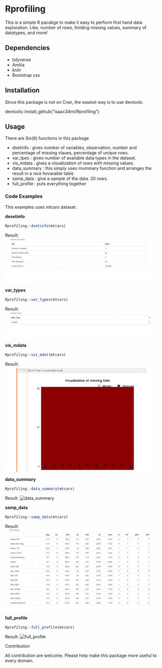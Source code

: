 # Rprofiling
This is a simple R pacakge to make it easy to perform first hand data exploration. Like, number of rows, finiding missing values, summary of datatypes, and more! 


## Dependencies
* tidyverse
* Amilia
* knitr
* Bootstrap css

## Installation
Since this package is not on Cran, the easiest way is to use devtools.

devtools::install_github("isaac34mi/Rprofiling")

## Usage
 There are Six(6) functions in this package
 * dsetinfo     : gives number of variables, observation, number and percentage of missing vlaues, percentage of unique rows.
 * var_tpes     : gives number of available data types in the dataset.
 * vis_mdata    : gives a visualization of rows with missing values.
 * data_summary : this simply uses mummary function and arranges the result in a nice hovarable table
 * samp_data    : give a sample of the data. 20 rows.
 * full_profile : puts everything together 
 
 ### Code Examples
 This examples uses mtcars dataset.
 
 __desetinfo__
 ```r
 Rprofiling::dsetinfo(mtcars)
 ```
 Result:
 ![data_summary](https://github.com/isaac34mi/Rprofiling/blob/master/img/dsetinfo.gif)
 
 __var_types__
 ```r
 Rprofiling::var_types(mtcars)
 ```
 Result:
 ![var_types](https://github.com/isaac34mi/Rprofiling/blob/master/img/v_type.gif)
 
 __vis_mdata__
 ```r
 Rprofiling::vis_mdat(mtcars)
 ```
 Result:
 ![viz_mdata](https://github.com/isaac34mi/Rprofiling/blob/master/img/viz.gif)
 
 __data_summary__
 ```r
 Rprofiling::data_summary(mtcars)
 ```
 Result:
 ![data_summary](https://github.com/isaac34mi/Rprofiling/blob/master/img/data_summay.gif)
 
 __samp_data__
 ```r
 Rprofiling::samp_data(mtcars)
 ```
 Result:
 ![samp_data](https://github.com/isaac34mi/Rprofiling/blob/master/img/samp.gif)
 
__full_profile__
 ```r
 Rprofiling::full_profile(mtcars)
 ```
 Result:
 ![full_profile](https://github.com/isaac34mi/Rprofiling/blob/master/img/full.gif)
 
 Contribution
 
 All contribution are welcome. Please help make this package more useful to every domain.
